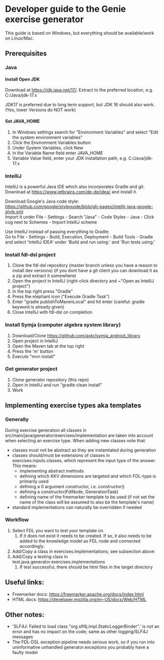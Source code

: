 # Developer guide to the Genie exercise generator

This guide is based on Windows, but everything *should* be available/work on Linux/Mac.

## Prerequisites

### Java

#### Install Open JDK

Download at https://jdk.java.net/17/. Extract to the preferred location, e.g. C:/Java/jdk-17.x

JDK17 is preferred due to long term support, but JDK 16 should also work. (Yes, lower Versions do NOT work)

#### Set JAVA_HOME

1. In Windows settings search for "Environment Variables" and select "Edit the system environment
   variables"
2. Click the Environment Variables button
3. Under System Variables, click New
4. In the Variable Name field enter JAVA_HOME
5. Variable Value field, enter your JDK installation path, e.g. C:/Java/jdk-17.x

### IntelliJ

IntelliJ is a powerful Java IDE which also incorporates Gradle and git. Download
at https://www.jetbrains.com/de-de/idea/ and install it.

Download Google's Java code
style: https://github.com/google/styleguide/blob/gh-pages/intellij-java-google-style.xml  
Import it under File - Settings - Search "Java" - Code Styles - Java - Click cog next to Schemes -
Import IntelliJ scheme

Use IntelliJ instead of passing everything to Gradle:  
Go to File - Settings - Build, Execution, Deployment - Build Tools - Gradle  
and select 'IntelliJ IDEA' under 'Build and run using:' and 'Run tests using:'

### Install fdl-dsl project

1. Clone the fdl-dsl repository (master branch unless you have a reason to install dev versions)
   (if you dont have a git client you can download it as a zip and extract it somewhere)
2. Open the project in IntelliJ (right-click directory and ~"Open as IntelliJ project")
3. In the top right press "Gradle"
4. Press the elephant icon ("Execute Gradle Task")
5. Enter "gradle publishToMavenLocal" and hit enter (careful: gradle keyword is already given)
6. Close IntelliJ with fdl-dsl on completion

### Install Symja (computer algebra system library)
1. Download/Clone https://github.com/axkr/symja_android_library
2. Open project in IntelliJ
3. Open the Maven tab at the top right
4. Press the 'm' button
5. Execute "mvn install"

### Get generator project

1. Clone generator repository (this repo)
2. Open in IntelliJ and run "gradle clean install"
3. Work

## Implementing exercise types aka templates

### Generally

During exercise generation all classes in src/main/java/generator/exercises/implementation are taken
into account when selecting an exercise type. When adding new classes note that:

- classes must not be abstract as they are instantiated during generation
- classes should/must be extensions of classes in exercises.inputs.classes, which represent the
  input type of the answer. This means:
    - implementing abstract methods
    - defining which KKV dimensions are targeted and which FDL-type is primarily used
    - defining a 0 argument constructor, i.e. constructor()
    - defining a constructor(FdlNode, GenerationTask)
    - defining name of the freemarker template to be used (if not set the name of the class will be
      assumed to also be the template's name)
- standard implementations can naturally be overridden if needed

### Workflow

1. Select FDL you want to test your template on.
    1. If it does not exist it needs to be created. If so, it also needs to be added to the
       knowledge model as FDL node and connected accordingly.
2. Add/Copy a class in exercises.implementations; see subsection above
3. Add/Copy a testing class in test.java.generator.exercises.implementations
    1. If test successful, there should be html files in the target directory

## Useful links:

- Freemarker docs: https://freemarker.apache.org/docs/index.html
- HTML docs: https://developer.mozilla.org/en-US/docs/Web/HTML

## Other notes:

- 'SLF4J: Failed to load class "org.slf4j.impl.StaticLoggerBinder".' is not an error and has no
  impact on the code; same as other logging/SLF4J messages
- The FDL-DSL exception pipeline needs serious work, so if you run into uninformative unhandled
  generator.exceptions you probably have a faulty model 
